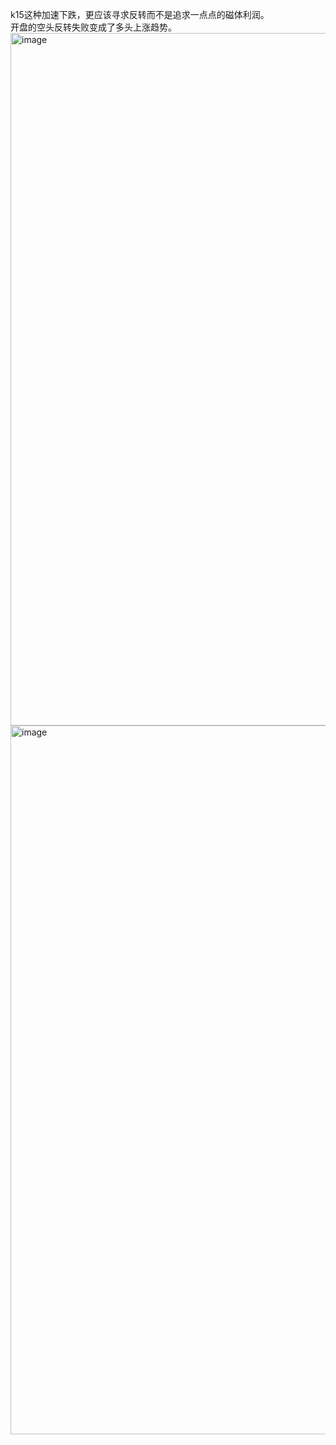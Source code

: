 k15这种加速下跌，更应该寻求反转而不是追求一点点的磁体利润。  
开盘的空头反转失败变成了多头上涨趋势。  
<img width="2564" height="1108" alt="image" src="https://github.com/user-attachments/assets/f9dcf8a6-3268-4388-a549-706409ebbd04" />
<img width="2572" height="1134" alt="image" src="https://github.com/user-attachments/assets/12c9734b-80be-4a77-8d03-dbe1bd1cad2e" />
